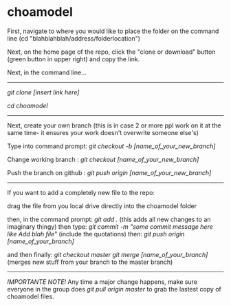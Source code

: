 # choamodel

First, navigate to where you would like to place the folder on the command line (cd "blahblahblah/address/folderlocation")

Next, on the home page of the repo, click the "clone or download" button (green button in upper right) and copy the link.

Next, in the command line...

*********************************

*git clone [insert link here]*

*cd choamodel*

*********************************

Next, create your own branch (this is in case 2 or more ppl work on it at the same time- it ensures your work doesn't overwrite someone else's)

Type into command prompt:
*git checkout -b [name_of_your_new_branch]*

Change working branch :
*git checkout [name_of_your_new_branch]*

Push the branch on github :
*git push origin [name_of_your_new_branch]*

*********************************

If you want to add a completely new file to the repo:

drag the file from you local drive directly into the choamodel folder

then, in the command prompt:
*git add .* (this adds all new changes to an imaginary thingy)
then type:
*git commit -m "some commit message here like Add blah file"* (include the quotations)
then:
*git push origin [name_of_your_branch]*

and then finally:
*git checkout master*
*git merge [name_of_your_branch]* (merges new stuff from your branch to the master branch)

*********************************

*IMPORTANTE NOTE!*
Any time a major change happens, make sure everyone in the group does *git pull origin master* to grab the lastest copy of choamodel files.


